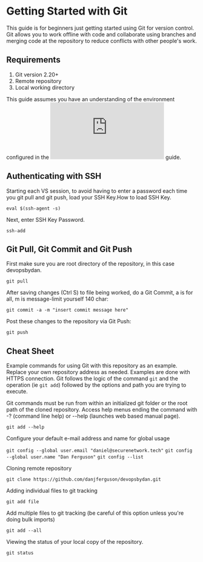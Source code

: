 # Getting Started with Git

This guide is for beginners just getting started using Git for version control. Git allows you to work offline with code and collaborate using branches and merging code at the repository to reduce conflicts with other people's work.

## Requirements

1. Git version 2.20+
2. Remote repository
3. Local working directory

This guide assumes you have an understanding of the environment configured in the ![Windows DevOps System Setup](https://github.com/danjferguson/devopsbydan/blob/master/how-to/setup-win-devops.md) guide.

## Authenticating with SSH

Starting each VS session, to avoid having to enter a password each time you git pull and git push, load your SSH Key.How to load SSH Key.

`eval $(ssh-agent -s)`

Next, enter SSH Key Password.

`ssh-add`

## Git Pull, Git Commit and Git Push

First make sure you are root directory of the repository, in this case devopsbydan.

`git pull`

After saving changes (Ctrl S) to file being worked, do a Git Commit, a is for all, m is message-limit yourself 140 char: 

`git commit -a -m "insert commit message here"`

Post these changes to the repository via Git Push: 

`git push`

## Cheat Sheet

Example commands for using Git with this repository as an example. Replace your own repository address as needed. Examples are done with HTTPS connection. Git follows the logic of the command `git` and the operation (ie `git add`) followed by the options and path you are trying to execute.

Git commands must be run from within an initialized git folder or the root path of the cloned repository. Access help menus ending the command with -? (command line help) or --help (launches web based manual page).

`git add --help`

Configure your default e-mail address and name for global usage

`git config --global user.email "daniel@securenetwork.tech"`
`git config --global user.name "Dan Ferguson"`
`git config --list`

Cloning remote repository

`git clone https://github.com/danjferguson/devopsbydan.git`

Adding individual files to git tracking

`git add file`

Add multiple files to git tracking (be careful of this option unless you're doing bulk imports)

`git add --all`

Viewing the status of your local copy of the repository.

`git status`